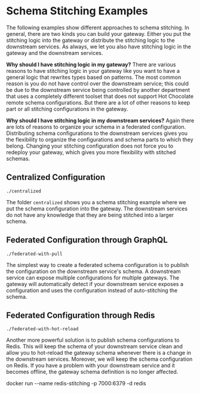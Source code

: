 # Schema Stitching Examples

The following examples show different approaches to schema stitching. In general, there are two kinds you can build your gateway. Either you put the stitching logic into the gateway or distribute the stitching logic to the downstream services. As always, we let you also have stitching logic in the gateway and the downstream services.

**Why should I have stitching logic in my gateway?**
There are various reasons to have stitching logic in your gateway like you want to have a general logic that rewrites types based on patterns. The most common reason is you do not have control over the downstream service; this could be due to the downstream service being controlled by another department that uses a completely different toolset that does not support Hot Chocolate remote schema configurations. But there are a lot of other reasons to keep part or all stitching configurations in the gateway.

**Why should I have stitching logic in my downstream services?**
Again there are lots of reasons to organize your schema in a federated configuration. Distributing schema configurations to the downstream services gives you the flexibility to organize the configurations and schema parts to which they belong. Changing your stitching configuration does not force you to redeploy your gateway, which gives you more flexibility with stitched schemas.

## Centralized Configuration

`./centralized`

The folder `centralized` shows you a schema stitching example where we put the schema configuration into the gateway. The downstream services do not have any knowledge that they are being stitched into a larger schema.

## Federated Configuration through GraphQL

`./federated-with-pull`

The simplest way to create a federated schema configuration is to publish the configuration on the downstream service's schema. A downstream service can expose multiple configurations for multiple gateways. 
The gateway will automatically detect if your downstream service exposes a configuration and uses the configuration instead of auto-stitching the schema.

## Federated Configuration through Redis

`./federated-with-hot-reload`

Another more powerful solution is to publish schema configurations to Redis. This will keep the schema of your downstream service clean and allow you to hot-reload the gateway schema whenever there is a change in the downstream services. Moreover, we will keep the schema configuration on Redis. If you have a problem with your downstream service and it becomes offline, the gateway schema definition is no longer affected.


docker run --name redis-stitching -p 7000:6379 -d redis